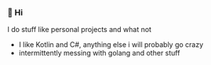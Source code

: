   
### 👋 Hi

I do stuff like personal projects and what not
- I like Kotlin and C#, anything else i will probably go crazy
- intermittently messing with golang and other stuff
